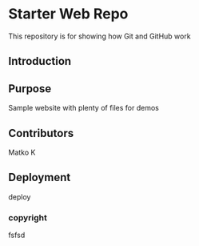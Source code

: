 # Starter Web Repo

This repository is for showing how Git and GitHub work

## Introduction

## Purpose

Sample website with plenty of files for demos

## Contributors
Matko K

## Deployment
deploy

### copyright
fsfsd